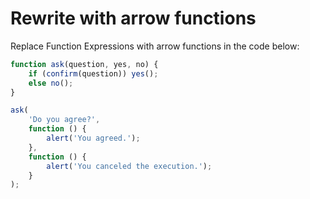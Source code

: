 # Rewrite with arrow functions

Replace Function Expressions with arrow functions in the code below:

```js run
function ask(question, yes, no) {
    if (confirm(question)) yes();
    else no();
}

ask(
    'Do you agree?',
    function () {
        alert('You agreed.');
    },
    function () {
        alert('You canceled the execution.');
    }
);
```
